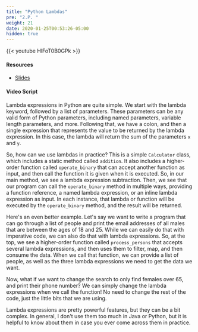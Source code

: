 ```yaml
---
title: "Python Lambdas"
pre: "2.P. "
weight: 21
date: 2020-01-25T00:53:26-05:00
hidden: true
---
```


{{< youtube HlFoT0B0GPk >}}

#### Resources

* <a href="slides" target="_blank">Slides</a>
#### Video Script

Lambda expressions in Python are quite simple. We start with the lambda keyword, followed by a list of parameters. These parameters can be any valid form of Python parameters, including named parameters, variable length parameters, and more. Following that, we have a colon, and then a single expression that represents the value to be returned by the lambda expression. In this case, the lambda will return the sum of the parameters `x` and `y`.

So, how can we use lambdas in practice? This is a simple `Calculator` class, which includes a static method called `addition`. It also includes a higher-order function called `operate_binary` that can accept another function as input, and then call the function it is given when it is executed. So, in our main method, we see a lambda expression subtraction. Then, we see that our program can call the `operate_binary` method in multiple ways, providing a function reference, a named lambda expression, or an inline lambda expression as input. In each instance, that lambda or function will be executed by the `operate_binary` method, and the result will be returned. 

Here's an even better example. Let's say we want to write a program that can go through a list of people and print the email addresses of all males that are between the ages of 18 and 25. While we can easily do that with imperative code, we can also do that with lambda expressions. So, at the top, we see a higher-order function called `process_persons` that accepts several lambda expressions, and then uses them to filter, map, and then consume the data. When we call that function, we can provide a list of people, as well as the three lambda expressions we need to get the data we want. 

Now, what if we want to change the search to only find females over 65, and print their phone number? We can simply change the lambda expressions when we call the function! No need to change the rest of the code, just the little bits that we are using. 

Lambda expressions are pretty powerful features, but they can be a bit complex. In general, I don't use them too much in Java or Python, but it is helpful to know about them in case you ever come across them in practice. 